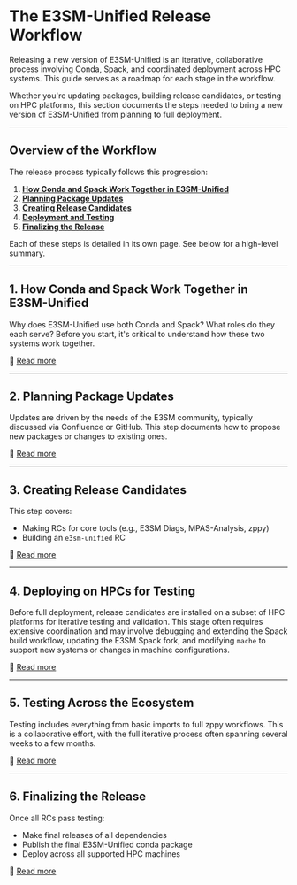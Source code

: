 # The E3SM-Unified Release Workflow

Releasing a new version of E3SM-Unified is an iterative, collaborative process
involving Conda, Spack, and coordinated deployment across HPC systems. This
guide serves as a roadmap for each stage in the workflow.

Whether you're updating packages, building release candidates, or testing on
HPC platforms, this section documents the steps needed to bring a new version
of E3SM-Unified from planning to full deployment.

---

## Overview of the Workflow

The release process typically follows this progression:

1. **[How Conda and Spack Work Together in E3SM-Unified](conda-vs-spack.md)**
2. **[Planning Package Updates](planning-updates.md)**
3. **[Creating Release Candidates](creating-rcs/overview.md)**
4. **[Deployment and Testing](testing/overview.md)**
6. **[Finalizing the Release](finalizing-release.md)**

Each of these steps is detailed in its own page. See below for a high-level
summary.

---

## 1. How Conda and Spack Work Together in E3SM-Unified

Why does E3SM-Unified use both Conda and Spack? What roles do they each serve?
Before you start, it's critical to understand how these two systems work
together.

🔗 [Read more](conda-vs-spack.md)

---

## 2. Planning Package Updates

Updates are driven by the needs of the E3SM community, typically discussed via
Confluence or GitHub. This step documents how to propose new packages or
changes to existing ones.

🔗 [Read more](planning-updates.md)

---

## 3. Creating Release Candidates

This step covers:

* Making RCs for core tools (e.g., E3SM Diags, MPAS-Analysis, zppy)
* Building an `e3sm-unified` RC

🔗 [Read more](creating-rcs/overview.md)

---

## 4. Deploying on HPCs for Testing

Before full deployment, release candidates are installed on a subset of HPC
platforms for iterative testing and validation. This stage often requires
extensive coordination and may involve debugging and extending the Spack build
workflow, updating the E3SM Spack fork, and modifying `mache` to support new
systems or changes in machine configurations.

🔗 [Read more](deploying-testing.md)

---

## 5. Testing Across the Ecosystem

Testing includes everything from basic imports to full zppy workflows. This is
a collaborative effort, with the full iterative process often spanning several
weeks to a few months.

🔗 [Read more](testing-ecosystem.md)

---

## 6. Finalizing the Release

Once all RCs pass testing:

* Make final releases of all dependencies
* Publish the final E3SM-Unified conda package
* Deploy across all supported HPC machines

🔗 [Read more](finalizing-release.md)
